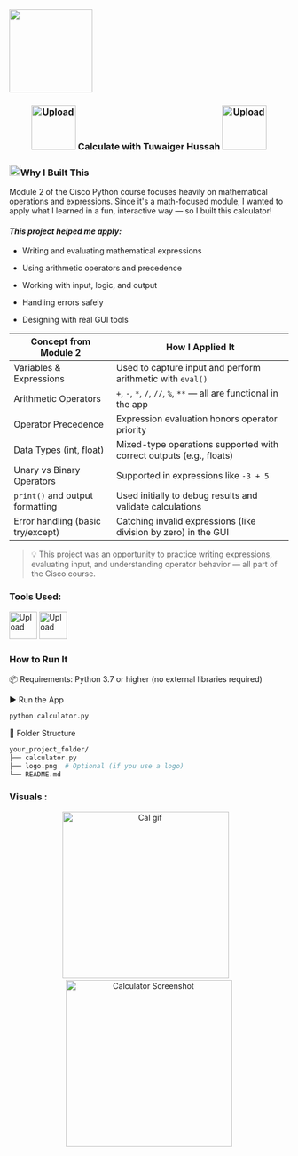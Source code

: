  <img src="https://github.com/user-attachments/assets/5f8d33ce-fed8-438a-935c-a9916afef26e" width="150">

 
 <div align="center"> 
   
### <img src="https://ugokawaii.com/wp-content/uploads/2022/08/owl-teacher.gif" alt="Upload" width="80"/> Calculate with Tuwaiger Hussah <img src="https://ugokawaii.com/wp-content/uploads/2022/08/owl-teacher.gif" alt="Upload" width="80"/>
</div>

### <img src="https://github-production-user-asset-6210df.s3.amazonaws.com/197754999/438970952-bb8fc97d-0b5a-4267-9b0d-486c1e0e8226.gif?X-Amz-Algorithm=AWS4-HMAC-SHA256&X-Amz-Credential=AKIAVCODYLSA53PQK4ZA%2F20250429%2Fus-east-1%2Fs3%2Faws4_request&X-Amz-Date=20250429T214544Z&X-Amz-Expires=300&X-Amz-Signature=b66567d170cd0f5468f4080bf691d6ffd5ed0182609e5e934997403e4822deae&X-Amz-SignedHeaders=host" alt="Upload" width="20"/>Why I Built This


Module 2 of the Cisco Python course focuses heavily on mathematical operations and expressions. Since it's a math-focused module, I wanted to apply what I learned in a fun, interactive way — so I built this calculator!

#### *This project helped me apply:*

- Writing and evaluating mathematical expressions

- Using arithmetic operators and precedence

- Working with input, logic, and output

- Handling errors safely

- Designing with real GUI tools
  

| **Concept from Module 2** | **How I Applied It** |
| --- | --- |
| Variables & Expressions | Used to capture input and perform arithmetic with `eval()` |
| Arithmetic Operators | `+`, `-`, `*`, `/`, `//`, `%`, `**` — all are functional in the app |
| Operator Precedence | Expression evaluation honors operator priority |
| Data Types (int, float) | Mixed-type operations supported with correct outputs (e.g., floats) |
| Unary vs Binary Operators | Supported in expressions like `-3 + 5` |
| `print()` and output formatting | Used initially to debug results and validate calculations |
| Error handling (basic try/except) | Catching invalid expressions (like division by zero) in the GUI |

> 💡 This project was an opportunity to practice writing expressions, evaluating input, and understanding operator behavior — all part of the Cisco course.

### Tools Used:

<img src="https://camo.githubusercontent.com/740b035ed7f2f9a189b337373e57b98f8c3d61d2fbbb7d7872a6563646a20abc/68747470733a2f2f74656368737461636b2d67656e657261746f722e76657263656c2e6170702f707974686f6e2d69636f6e2e737667" alt="Upload" width="50"/> <img src="https://w7.pngwing.com/pngs/679/344/png-transparent-wing-ide-integrated-development-environment-python-computer-software-eric-raspberry-miscellaneous-monochrome-computer-program.png" alt="Upload" width="50"/>


### How to Run It
📦 Requirements: 
Python 3.7 or higher (no external libraries required)

▶️ Run the App
``` bash
python calculator.py
```

📁 Folder Structure
```bash
your_project_folder/
├── calculator.py
├── logo.png  # Optional (if you use a logo)
└── README.md
```

### Visuals : 

<p align="center">
  <img src="https://github.com/user-attachments/assets/298a264d-7534-46b4-89b2-9f5c3ef77411" alt="Cal gif" width="300"/>
  &nbsp;&nbsp;
  <img src="https://github.com/user-attachments/assets/bbe0708e-3ef5-4ea3-a85a-bde84ecae94a" alt="Calculator Screenshot" width="300"/>
</p>





